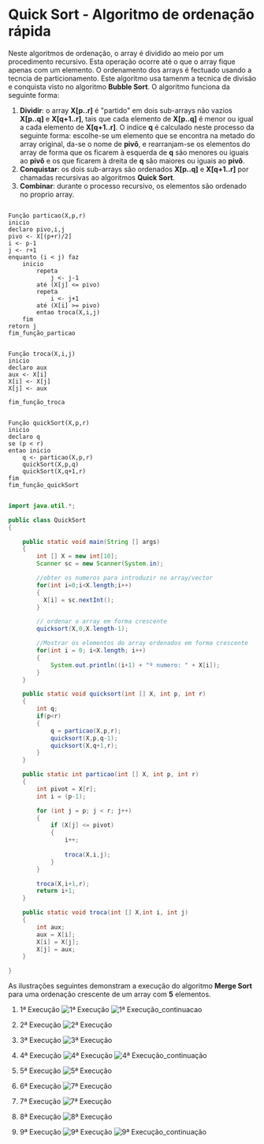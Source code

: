 # Quick Sort - Algoritmo de ordenação rápida

Neste algoritmos de ordenação, o array é dividido ao meio por um procedimento recursivo. Esta operação ocorre até o que o array fique apenas com um elemento. O ordenamento dos arrays é fectuado usando a tecncia de particionamento. 
Este algoritmo usa tamenm a tecnica de divisão e conquista visto no algoritmo **Bubble Sort**.
O algoritmo funciona da seguinte forma:

1. **Dividir**: o array **X[p..r]** é "partido" em dois sub-arrays não vazios **X[p..q]** e **X[q+1..r]**, tais que cada elemento de **X[p..q]** é menor ou igual a cada elemento de  **X[q+1..r]**. O indice **q** é calculado neste processo da seguinte forma: escolhe-se um elemento que se encontra na metado do array original, da-se o nome de __pivô__, e rearranjam-se os elementos do array de forma que os ficarem à esquerda de **q** são menores ou iguais ao __pivô__ e os que ficarem à dreita de **q** são maiores ou iguais ao __pivô__.
1. **Conquistar**: os dois sub-arrays são ordenados **X[p..q]** e **X[q+1..r]** por chamadas recursivas ao algoritmos **Quick Sort**.
1. **Combinar**: durante o processo recursivo, os elementos são ordenado no proprio array.


```pseudocode

Função particao(X,p,r)
inicio
declaro pivo,i,j
pivo <- X[(p+r)/2]
i <- p-1
j <- r+1
enquanto (i < j) faz
    inicio
        repeta
            j <- j-1
        até (X[j] <= pivo)
        repeta
            i <- j+1
        até (X[i] >= pivo)
        entao troca(X,i,j)
    fim
retorn j
fim_função_particao
```

```pseudocode

Função troca(X,i,j)
inicio
declaro aux
aux <- X[i]
X[i] <- X[j]
X[j] <- aux

fim_função_troca
```

```pseudocode

Função quickSort(X,p,r)
inicio
declaro q
se (p < r)
entao inicio
    q <- particao(X,p,r)
    quickSort(X,p,q)
    quickSort(X,q+1,r)
fim
fim_função_quickSort
```

```.java

import java.util.*;

public class QuickSort
{

    public static void main(String [] args)
    {
        int [] X = new int[10];
        Scanner sc = new Scanner(System.in);

        //obter os numeros para introduzir no array/vector
        for(int i=0;i<X.length;i++)
        {
          X[i] = sc.nextInt();
        }

        // ordenar o array em forma crescente
        quicksort(X,0,X.length-1);

        //Mostrar os elementos do array ordenados em forma crescente
        for(int i = 0; i<X.length; i++)
        {
            System.out.println((i+1) + "º numero: " + X[i]);
        }
    }

    public static void quicksort(int [] X, int p, int r)
    {
        int q;
        if(p<r)
        {
            q = particao(X,p,r);
            quicksort(X,p,q-1);
            quicksort(X,q+1,r);
        }
    }

    public static int particao(int [] X, int p, int r)
    {
        int pivot = X[r];
        int i = (p-1);

        for (int j = p; j < r; j++) 
        {
            if (X[j] <= pivot)
            {
                i++;
                
                troca(X,i,j);
            }
        }

        troca(X,i+1,r);
        return i+1;
    }

    public static void troca(int [] X,int i, int j)
    {
        int aux;
        aux = X[i];
        X[i] = X[j];
        X[j] = aux;
    }

}


```


As ilustrações seguintes demonstram a execução do algoritmo **Merge Sort** para uma ordenação crescente de um array com __5__ elementos.

1. 1ª Execução
![1ª Execução](../images/algoritmos/quick_sort_1_execucao.png)
![1ª Execução_continuacao](../images/algoritmos/quick_sort_1_execucao_continuacao.png)

1. 2ª Execução
![2ª Execução](../images/algoritmos/quick_sort_2_execucao.png)

1. 3ª Execução
![3ª Execução](../images/algoritmos/quick_sort_3_execucao.png)

1. 4ª Execução
![4ª Execução](../images/algoritmos/quick_sort_4_execucao.png)
![4ª Execução_continuação](../images/algoritmos/quick_sort_4_execucao_continuacao.png)

1. 5ª Execução
![5ª Execução](../images/algoritmos/quick_sort_5_execucao.png)

1. 6ª Execução
![7ª Execução](../images/algoritmos/quick_sort_6_execucao.png)

1. 7ª Execução
![7ª Execução](../images/algoritmos/quick_sort_7_execucao.png)

1. 8ª Execução
![8ª Execução](../images/algoritmos/quick_sort_8_execucao.png)

1. 9ª Execução
![9ª Execução](../images/algoritmos/quick_sort_9_execucao.png)
![9ª Execução_continuação](../images/algoritmos/quick_sort_9_execucao_continuacao.png)


